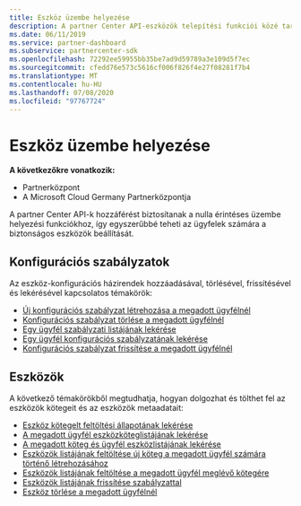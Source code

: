 ```yaml
---
title: Eszköz üzembe helyezése
description: A partner Center API-eszközök telepítési funkciói közé tartoznak a konfigurációs szabályzatok és az eszközök.
ms.date: 06/11/2019
ms.service: partner-dashboard
ms.subservice: partnercenter-sdk
ms.openlocfilehash: 72292ee59955bb35be7ad9d59789a3e109d5f7ec
ms.sourcegitcommit: cfedd76e573c5616cf006f826f4e27f08281f7b4
ms.translationtype: MT
ms.contentlocale: hu-HU
ms.lasthandoff: 07/08/2020
ms.locfileid: "97767724"
---
```

# <a name="device-deployment"></a>Eszköz üzembe helyezése

**A következőkre vonatkozik:**

- Partnerközpont
- A Microsoft Cloud Germany Partnerközpontja

A partner Center API-k hozzáférést biztosítanak a nulla érintéses üzembe helyezési funkciókhoz, így egyszerűbbé teheti az ügyfelek számára a biztonságos eszközök beállítását.

## <a name="configuration-policies"></a>Konfigurációs szabályzatok

Az eszköz-konfigurációs házirendek hozzáadásával, törlésével, frissítésével és lekérésével kapcsolatos témakörök:

- [Új konfigurációs szabályzat létrehozása a megadott ügyfélnél](create-a-new-configuration-policy-for-the-specified-customer.md)
- [Konfigurációs szabályzat törlése a megadott ügyfélnél](delete-a-configuration-policy-for-the-specified-customer.md)
- [Egy ügyfél szabályzati listájának lekérése](get-a-list-of-a-customer-s-policies.md)
- [Egy ügyfél konfigurációs szabályzatának lekérése](retrieve-a-customer-s-configuration-policy.md)
- [Konfigurációs szabályzat frissítése a megadott ügyfélnél](update-a-configuration-policy-for-the-specified-customer.md)

## <a name="devices"></a>Eszközök

A következő témakörökből megtudhatja, hogyan dolgozhat és tölthet fel az eszközök kötegeit és az eszközök metaadatait:

- [Eszköz kötegelt feltöltési állapotának lekérése](get-the-status-of-a-device-batch-upload.md)
- [A megadott ügyfél eszközköteglistájának lekérése](get-the-list-of-device-batches-for-the-specified-customer.md)
- [A megadott köteg és ügyfél eszközlistájának lekérése](get-a-list-of-devices-for-the-specified-batch-and-customer.md)
- [Eszközök listájának feltöltése új köteg a megadott ügyfél számára történő létrehozásához](upload-a-list-of-devices-to-create-a-new-batch-for-the-specified-customer.md)
- [Eszközök listájának feltöltése a megadott ügyfél meglévő kötegére](upload-a-list-of-devices-for-the-specified-customer.md)
- [Eszközök listájának frissítése szabályzattal](update-a-list-of-devices-with-a-policy.md)
- [Eszköz törlése a megadott ügyfélnél](delete-a-device-for-the-specified-customer.md)
